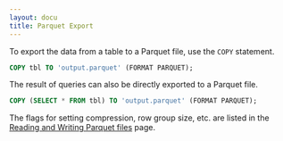 ```yaml
---
layout: docu
title: Parquet Export
---
```


To export the data from a table to a Parquet file, use the `COPY` statement.

```sql
COPY tbl TO 'output.parquet' (FORMAT PARQUET);
```

The result of queries can also be directly exported to a Parquet file.

```sql
COPY (SELECT * FROM tbl) TO 'output.parquet' (FORMAT PARQUET);
```

The flags for setting compression, row group size, etc. are listed in the [Reading and Writing Parquet files](../../data/parquet/overview) page.